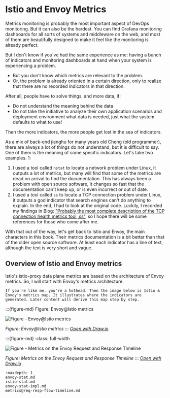 # Istio and Envoy Metrics

Metrics monitoring is probably the most important aspect of DevOps monitoring. But it can also be the hardest. You can find Grafana monitoring dashboards for all sorts of systems and middleware on the web, and most of them are beautifully designed to make it feel like the monitoring is already perfect.  

But I don't know if you've had the same experience as me: having a bunch of indicators and monitoring dashboards at hand when your system is experiencing a problem.
- But you don't know which metrics are relevant to the problem.
- Or, the problem is already oriented in a certain direction, only to realize that there are no recorded indicators in that direction.

After all, people have to solve things, and more data, if:
- Do not understand the meaning behind the data
- Do not take the initiative to analyze their own application scenarios and deployment environment what data is needed, just what the system defaults to what to use!

Then the more indicators, the more people get lost in the sea of indicators.

As a mix of back-end jianghu for many years old Cheng (old programmer), there are always a lot of things do not understand, but it is difficult to say. One of them is the meaning of some specific indicators. Let's take two examples. 1:
1. I used a tool called `nstat` to locate a network problem under Linux, it outputs a lot of metrics, but many will find that some of the metrics are dead on arrival to find the documentation. This has always been a problem with open source software, it changes so fast that the documentation can't keep up, or is even incorrect or out of date.
2. I used a tool called `ss` to locate a TCP connection problem under Linux, it outputs a god indicator that search engines can't do anything to explain. In the end, I had to look at the original code. Luckily, I recorded my findings in Blog: ["Probably the most complete description of the TCP connection health metrics tool, ss"](https://blog.mygraphql.com/zh/notes/low-tec/network/tcp-inspect/), so I hope there will be some references for those who come after me.


With that out of the way, let's get back to Istio and Envoy, the main characters in this book. Their metrics documentation is a bit better than that of the older open source software. At least each indicator has a line of text, although the text is very short and vague.

## Overview of Istio and Envoy metrics

Istio's istio-proxy data plane metrics are based on the architecture of Envoy metrics. So, I will start with Envoy's metrics architecture.


```{hint}
If you're like me, you're a hothead. Then the image below is Istio & Envoy's metrics map. It illustrates where the indicators are generated. Later content will derive this map step by step.
```

:::{figure-md} Figure: Envoy@Istio metrics

<img src="/ch2-envoy/envoy@istio-metrics/index.assets/envoy@istio-metrics.drawio.svg" alt="Figure - Envoy@Istio metrics">

*Figure: Envoy@Istio metrics*
:::
*[Open with Draw.io](https://app.diagrams.net/?ui=sketch#Uhttps%3A%2F%2Fistio-insider.mygraphql.com%2Fzh_CN%2Flatest%2F_images%2Fenvoy@istio-metrics.drawio.svg)*



:::{figure-md}
:class: full-width

<img src="/ch2-envoy/req-resp-flow-timeline/req-resp-flow-timeline.assets/req-resp-flow-timeline.drawio.svg" alt="Figure - Metrics on the Envoy Request and Response Timeline">

*Figure: Metrics on the Envoy Request and Response Timeline*
:::
*[Open with Draw.io](https://app.diagrams.net/?ui=sketch#Uhttps%3A%2F%2Fistio-insider.mygraphql.com%2Fzh_CN%2Flatest%2F_images%2Freq-resp-flow-timeline.drawio.svg)*


```{toctree}
:maxdepth: 1
envoy-stat.md
istio-stat.md
envoy-stat-impl.md
metrics@req-resp-flow-timeline.md
```
